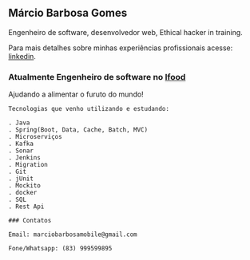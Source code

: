 ## Márcio Barbosa Gomes

Engenheiro de software, desenvolvedor web, Ethical hacker in training.

Para mais detalhes sobre minhas experiências profissionais acesse: [linkedin](https://www.linkedin.com/in/marcio-barbosa-1082274a/).

### Atualmente Engenheiro de software no [Ifood](https://www.ifood.com.br/)

Ajudando a alimentar o furuto do mundo!

```
Tecnologias que venho utilizando e estudando:

. Java
. Spring(Boot, Data, Cache, Batch, MVC)
. Microserviços
. Kafka
. Sonar
. Jenkins
. Migration
. Git
. jUnit
. Mockito
. docker
. SQL
. Rest Api

### Contatos

Email: marciobarbosamobile@gmail.com

Fone/Whatsapp: (83) 999599895


